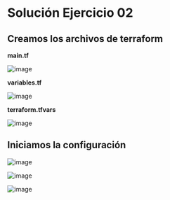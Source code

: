 # Solución Ejercicio 02

## Creamos los archivos de terraform
**main.tf**

![image](https://github.com/stemdo-labs/terraform-exercises-icasado01-1/assets/166407751/94b3b8aa-1d65-4d80-8cdb-a7ecc2ada2d2)

**variables.tf**

![image](https://github.com/stemdo-labs/terraform-exercises-icasado01-1/assets/166407751/8cda019c-f7ac-4f87-9dd0-9d3222cb87d5)

**terraform.tfvars**

![image](https://github.com/stemdo-labs/terraform-exercises-icasado01-1/assets/166407751/a13de56d-7930-485c-97f9-f0ee26fde51e)

## Iniciamos la configuración

![image](https://github.com/stemdo-labs/terraform-exercises-icasado01-1/assets/166407751/94a5ef0f-98e7-4fa7-87da-060e3d822c53)

![image](https://github.com/stemdo-labs/terraform-exercises-icasado01-1/assets/166407751/fa89c07f-d578-41b3-9324-e1604927ffe8)

![image](https://github.com/stemdo-labs/terraform-exercises-icasado01-1/assets/166407751/db14b774-fa90-498f-8aff-76b3e047c917)

